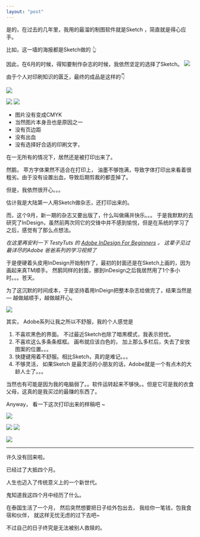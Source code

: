 ```yaml
---
layout: "post"
---
```



是的，在过去的几年里，我用的最溜的制图软件就是Sketch ，简直就是得心应手。



比如，这一墙的海报都是Sketch做的 👆


因此，在6月的时候，得知要制作杂志的时候，我依然坚定的选择了Sketch。 
![](https://github.com/pandaqr/pandaqr.github.io/blob/master/content/images/Sketch做杂志/2018-10-28-15407148241815.jpg?raw=true)


由于个人对印刷知识的匮乏，最终的成品是这样的👇

![](https://github.com/pandaqr/pandaqr.github.io/blob/master/content/images/Sketch做杂志/2018-10-28-15407146015029.jpg?raw=true)


![](https://github.com/pandaqr/pandaqr.github.io/blob/master/content/images/Sketch做杂志/2018-10-28-15407146413723.jpg?raw=true)
![](https://github.com/pandaqr/pandaqr.github.io/blob/master/content/images/Sketch做杂志/2018-10-28-15407146669225.jpg?raw=true)


* 图片没有变成CMYK
* 当然图片本身丑也是原因之一
* 没有页边距
* 没有出血
* 没有选择好合适的印刷文字，

在一无所有的情况下，居然还是被打印出来了。

然鹅， 苹方字体果然不适合在打印上， 油墨不够饱满，导致字体打印出来看着很粗劣。由于没有设置出血，导致后期剪裁的都歪掉了。 

但是，我依然很开心。。。

估计我是大陆第一人用Sketch做杂志，还打印出来的。


而，这个9月，新一期的杂志又要出版了，什么叫做痛并快乐。。。
于是我默默的去研究了InDesign，虽然前两次同它的交锋中并不感到愉悦，但是在系统的学习了之后，感觉有了那么点想法。

*在这里再安利一下 TestyTuts 的 [Adobe InDesign For Beginners](https://www.youtube.com/watch?v=iHDy_nEvgd4&list=PLYfCBK8IplO7YoUHtYKxavLHO-31C-Vky) 。 这辈子见过最详尽的Adobe 爸爸系列的学习视频了*

于是便硬着头皮用InDesign开始制作了，最初的封面还是在Sketch上画的，因为画起来真TM顺手。 
然鹅同样的封面，挪到InDesign之后我居然用了1个多小时。。。苍天。 

为了这沉默的时间成本，于是坚持着用InDeign把整本杂志给做完了，结果当然是 — 越做越顺手，越做越开心。  

![](https://github.com/pandaqr/pandaqr.github.io/blob/master/content/images/Sketch做杂志/2018-10-28-15407155371845.jpg?raw=true)


其实， Adobe系列让我之所以不舒服，我的个人感觉是

1. 不喜欢黑色的界面。 
不过最近Sketch也除了暗黑模式，我表示担忧。 
2. 不喜欢这么多条条框框。 画布就应该白色的， 加上那么多栏后，失去了安放图案的位置。。。
3. 快捷键用着不舒服。相比Sketch，真的是难记。。。
4. 不够灵活， 如果Sketch 是最灵活的小朋友的话，Adobe就是一个有点木的大龄人士了。。。

当然也有可能是因为我的电脑弱了。。软件运转起来不够快。。但是它可是我的衣食父母，这真的是我买过的最赚的东西了。 

Anyway， 看一下这次打印出来的样稿吧 ~ 

![](https://github.com/pandaqr/pandaqr.github.io/blob/master/content/images/Sketch做杂志/2018-10-28-15407149580496.jpg?raw=true)


![](https://github.com/pandaqr/pandaqr.github.io/blob/master/content/images/Sketch做杂志/2018-10-28-15407149928533.jpg?raw=true)
![](https://github.com/pandaqr/pandaqr.github.io/blob/master/content/images/Sketch做杂志/2018-10-28-15407150706323.jpg?raw=true)

![](https://github.com/pandaqr/pandaqr.github.io/blob/master/content/images/Sketch做杂志/2018-10-28-15407151282866.jpg?raw=true)

***** 


许久没有回来啦。 

已经过了大抵四个月。 

人生也迈入了传统意义上的一个新世代。 

鬼知道我这四个月中经历了什么。 

在泰国生活了一个月， 然后突然想要把日子给外包出去， 我给你一笔钱，包我食宿和伙伴， 就这样无忧无虑的过下去吧~

不过自己的日子终究是无法被别人救赎的。








